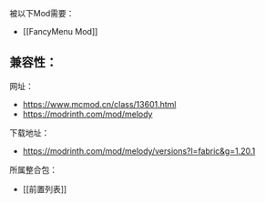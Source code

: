 被以下Mod需要：
- [[FancyMenu Mod]]

兼容性：
- 

网址：
- https://www.mcmod.cn/class/13601.html
- https://modrinth.com/mod/melody

下载地址：
- https://modrinth.com/mod/melody/versions?l=fabric&g=1.20.1

所属整合包：
- [[前置列表]]